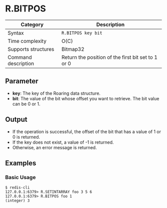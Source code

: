 # R.BITPOS

| Category            | Description                                        |
| ------------------- | -------------------------------------------------- |
| Syntax              | `R.BITPOS key bit`                                 |
| Time complexity     | O(C)                                               |
| Supports structures | Bitmap32                                           |
| Command description | Return the position of the first bit set to 1 or 0 |

## Parameter

- **key**: The key of the Roaring data structure.
- **bit**: The value of the bit whose offset you want to retrieve. The bit value can be 0 or 1.

## Output

- If the operation is successful, the offset of the bit that has a value of 1 or 0 is returned.
- If the key does not exist, a value of -1 is returned.
- Otherwise, an error message is returned.

## Examples

### Basic Usage

```
$ redis-cli
127.0.0.1:6379> R.SETINTARRAY foo 3 5 6
127.0.0.1:6379> R.BITPOS foo 1
(integer) 3
```
